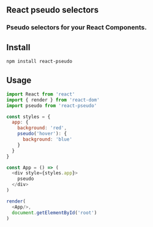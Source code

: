 ## React pseudo selectors

### Pseudo selectors for your React Components.

## Install
```
npm install react-pseudo
```

## Usage
```javascript
import React from 'react'
import { render } from 'react-dom'
import pseudo from 'react-pseudo'

const styles = {
  app: {
    background: 'red',
    pseudo('hover'): {
      background: 'blue'
    }
  }
}

const App = () => (
  <div style={styles.app}>
    pseudo
  </div>
)

render(
  <App/>,
  document.getElementById('root')
)
```
